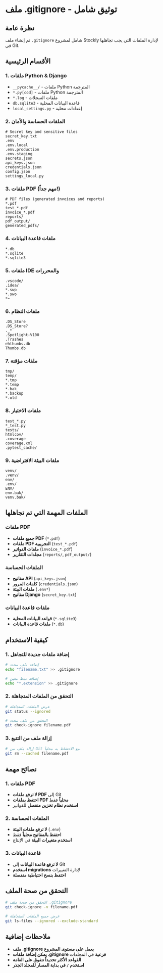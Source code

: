 # ملف .gitignore - توثيق شامل

## نظرة عامة
تم إنشاء ملف `.gitignore` شامل لمشروع Stockly لإدارة الملفات التي يجب تجاهلها في Git.

## الأقسام الرئيسية

### 1. ملفات Python & Django
- `__pycache__/` - ملفات Python المترجمة
- `*.py[cod]` - ملفات Python المترجمة
- `*.log` - ملفات السجلات
- `db.sqlite3` - قاعدة البيانات المحلية
- `local_settings.py` - إعدادات محلية

### 2. الملفات الحساسة والأمان
```gitignore
# Secret key and sensitive files
secret_key.txt
.env
.env.local
.env.production
.env.staging
secrets.json
api_keys.json
credentials.json
config.json
settings_local.py
```

### 3. ملفات PDF (مهم جداً!)
```gitignore
# PDF files (generated invoices and reports)
*.pdf
test_*.pdf
invoice_*.pdf
reports/
pdf_output/
generated_pdfs/
```

### 4. ملفات قاعدة البيانات
```gitignore
*.db
*.sqlite
*.sqlite3
```

### 5. ملفات IDE والمحررات
```gitignore
.vscode/
.idea/
*.swp
*.swo
*~
```

### 6. ملفات النظام
```gitignore
.DS_Store
.DS_Store?
._*
.Spotlight-V100
.Trashes
ehthumbs.db
Thumbs.db
```

### 7. ملفات مؤقتة
```gitignore
tmp/
temp/
*.tmp
*.temp
*.bak
*.backup
*.old
```

### 8. ملفات الاختبار
```gitignore
test_*.py
*_test.py
tests/
htmlcov/
.coverage
coverage.xml
.pytest_cache/
```

### 9. ملفات البيئة الافتراضية
```gitignore
venv/
.venv/
env/
.env/
ENV/
env.bak/
venv.bak/
```

## الملفات المهمة التي تم تجاهلها

### ملفات PDF
- **جميع ملفات PDF** (`*.pdf`)
- **ملفات PDF التجريبية** (`test_*.pdf`)
- **ملفات الفواتير** (`invoice_*.pdf`)
- **مجلدات التقارير** (`reports/`, `pdf_output/`)

### الملفات الحساسة
- **مفاتيح API** (`api_keys.json`)
- **كلمات المرور** (`credentials.json`)
- **ملفات البيئة** (`.env*`)
- **مفاتيح Django** (`secret_key.txt`)

### ملفات قاعدة البيانات
- **قواعد البيانات المحلية** (`*.sqlite3`)
- **ملفات قاعدة البيانات** (`*.db`)

## كيفية الاستخدام

### 1. إضافة ملفات جديدة للتجاهل
```bash
# إضافة ملف محدد
echo "filename.txt" >> .gitignore

# إضافة نمط معين
echo "*.extension" >> .gitignore
```

### 2. التحقق من الملفات المتجاهلة
```bash
# عرض الملفات المتجاهلة
git status --ignored

# التحقق من ملف محدد
git check-ignore filename.pdf
```

### 3. إزالة ملف من التتبع
```bash
# إزالة ملف من Git مع الاحتفاظ به محلياً
git rm --cached filename.pdf
```

## نصائح مهمة

### 1. ملفات PDF
- **لا ترفع ملفات PDF** إلى Git
- **احتفظ بملفات PDF محلياً** فقط
- **استخدم نظام تخزين منفصل** للفواتير

### 2. الملفات الحساسة
- **لا ترفع ملفات البيئة** (`.env`)
- **احتفظ بالمفاتيح محلياً** فقط
- **استخدم متغيرات البيئة** في الإنتاج

### 3. قاعدة البيانات
- **لا ترفع قاعدة البيانات** إلى Git
- **استخدم migrations** لإدارة التغييرات
- **احتفظ بنسخ احتياطية منفصلة**

## التحقق من صحة الملف

```bash
# التحقق من صحة ملف .gitignore
git check-ignore -v filename.pdf

# عرض جميع الملفات المتجاهلة
git ls-files --ignored --exclude-standard
```

## ملاحظات إضافية

- **ملف .gitignore يعمل على مستوى المشروع**
- **يمكن إضافة ملفات .gitignore فرعية** في المجلدات
- **القواعد الأكثر تحديداً تتفوق على العامة**
- **استخدم `/` في بداية المسار للمجلد الجذر**
